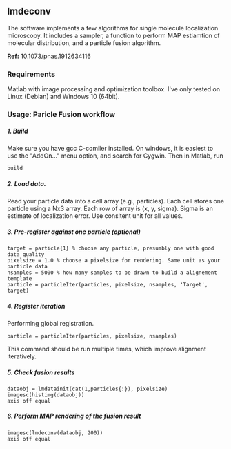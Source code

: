 ## lmdeconv
The software implements a few algorithms for single molecule localization microscopy. It includes a sampler, a function to perform MAP estiamtion of molecular distribution, and a particle fusion algorithm.

**Ref:** 10.1073/pnas.1912634116

### Requirements
Matlab with image processing and optimization toolbox. I've only tested on Linux (Debian) and Windows 10 (64bit).

### Usage: Paricle Fusion workflow

##### 1. Build
Make sure you have gcc C-comiler installed. On windows, it is easiest to use the "AddOn..." menu option, and search for Cygwin. Then in Matlab, run
```
build
```
##### 2. Load data. 
Read your particle data into a cell array (e.g., particles). Each cell stores one particle using a Nx3 array. Each row of array is (x, y, sigma). Sigma is an estimate of localization error. Use consitent unit for all values. 

##### 3. Pre-register against one particle (optional)
```
target = particle{1} % choose any particle, presumbly one with good data quality 
pixelsize = 1.0 % choose a pixelsize for rendering. Same unit as your particle data
nsamples = 5000 % how many samples to be drawn to build a alignement template
particle = particleIter(particles, pixelsize, nsamples, 'Target', target)
```

##### 4. Register iteration
Performing global registration.
```
particle = particleIter(particles, pixelsize, nsamples)
```
This command should be run multiple times, which improve alignment iteratively.

##### 5. Check fusion results
```
dataobj = lmdatainit(cat(1,particles{:}), pixelsize)
imagesc(histimg(dataobj))
axis off equal
```

##### 6. Perform MAP rendering of the fusion result
```
imagesc(lmdeconv(dataobj, 200))
axis off equal
```
